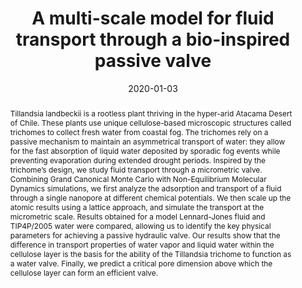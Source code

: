 ---
title: "A multi-scale model for fluid transport through a bio-inspired passive valve"
date: 2020-01-03
publishDate: 2020-01-03
authors: ["**Simon Gravelle**", "Jacques Dumais"]
publication_types: ["2"]
abstract: "Tillandsia landbeckii is a rootless plant thriving in the hyper-arid Atacama Desert of Chile. These plants use unique cellulose-based microscopic structures called trichomes to collect fresh water from coastal fog. The trichomes rely on a passive mechanism to maintain an asymmetrical transport of water: they allow for the fast absorption of liquid water deposited by sporadic fog events while preventing evaporation during extended drought periods. Inspired by the trichome’s design, we study fluid transport through a micrometric valve. Combining Grand Canonical Monte Carlo with Non-Equilibrium Molecular Dynamics simulations, we first analyze the adsorption and transport of a fluid through a single nanopore at different chemical potentials. We then scale up the atomic results using a lattice approach, and simulate the transport at the micrometric scale. Results obtained for a model Lennard-Jones fluid and TIP4P/2005 water were compared, allowing us to identify the key physical parameters for achieving a passive hydraulic valve. Our results show that the difference in transport properties of water vapor and liquid water within the cellulose layer is the basis for the ability of the Tillandsia trichome to function as a water valve. Finally, we predict a critical pore dimension above which the cellulose layer can form an efficient valve."
featured: true
publication: "The Journal of Chemical Physics, 152, 1"
links:
  - icon_pack: fas
    icon: scroll
    name: Link
    url: 'https://doi.org/10.1063/1.5126481'
---